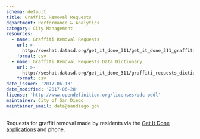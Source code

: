 ```yaml
---
schema: default
title: Graffiti Removal Requests
department: Performance & Analytics
category: City Management
resources:
  - name: Graffiti Removal Requests
    url: >-
      http://seshat.datasd.org/get_it_done_311/get_it_done_311_graffiti_requests_datasd.csv
    format: csv
  - name: Graffiti Removal Requests Data Dictionary
    url: >-
      http://seshat.datasd.org/get_it_done_311/graffiti_requests_dictionary_datasd.csv
    format: csv
date_issued: '2017-06-13'
date_modified: '2017-06-28'
license: 'http://www.opendefinition.org/licenses/odc-pddl'
maintainer: City of San Diego
maintainer_email: data@sandiego.gov
---
```

Requests for graffiti removal made by residents via the
<a href="https://www.sandiego.gov/get-it-done" target="_blank" rel="noopener">
Get It Done applications</a> and phone.
